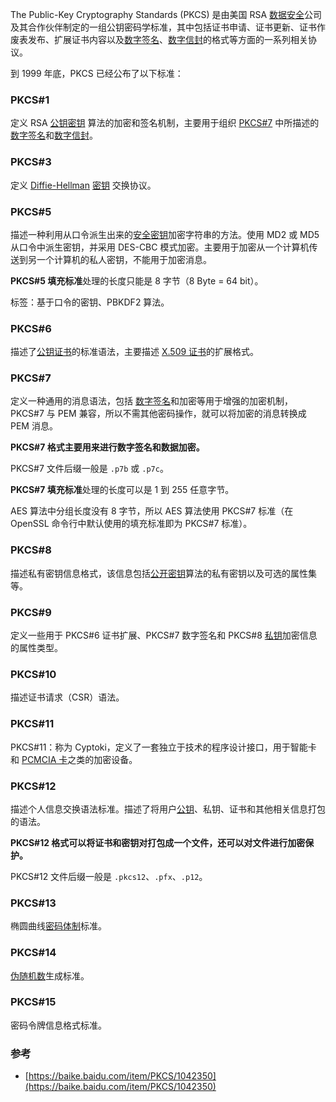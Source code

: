 The Public-Key Cryptography Standards (PKCS) 是由美国 RSA [数据安全](https://baike.baidu.com/item/%E6%95%B0%E6%8D%AE%E5%AE%89%E5%85%A8/3204964)公司及其合作伙伴制定的一组公钥密码学标准，其中包括证书申请、证书更新、证书作废表发布、扩展证书内容以及[数字签名](https://baike.baidu.com/item/%E6%95%B0%E5%AD%97%E7%AD%BE%E5%90%8D/212550)、[数字信封](https://baike.baidu.com/item/%E6%95%B0%E5%AD%97%E4%BF%A1%E5%B0%81/425647)的格式等方面的一系列相关协议。


到 1999 年底，PKCS 已经公布了以下标准：

### PKCS#1

定义 RSA [公钥密钥](https://baike.baidu.com/item/%E5%85%AC%E5%BC%80%E5%AF%86%E9%92%A5) 算法的加密和签名机制，主要用于组织 [PKCS#7](https://baike.baidu.com/item/PKCS%237) 中所描述的 [数字签名](https://baike.baidu.com/item/%E6%95%B0%E5%AD%97%E7%AD%BE%E5%90%8D)和[数字信封](https://baike.baidu.com/item/%E6%95%B0%E5%AD%97%E4%BF%A1%E5%B0%81)。

### PKCS#3

定义 [Diffie-Hellman](https://baike.baidu.com/item/Diffie-Hellman/9827194) [密钥](https://baike.baidu.com/item/%E5%AF%86%E9%92%A5) 交换协议。

### PKCS#5

描述一种利用从口令派生出来的[安全密钥](https://baike.baidu.com/item/%E5%AE%89%E5%85%A8%E5%AF%86%E9%92%A5)加密字符串的方法。使用 MD2 或 MD5 从口令中派生密钥，并采用 DES-CBC 模式加密。主要用于加密从一个计算机传送到另一个计算机的私人密钥，不能用于加密消息。

**PKCS#5 填充标准**处理的长度只能是 8 字节（8 Byte = 64 bit）。

标签：基于口令的密钥、PBKDF2 算法。

### PKCS#6

描述了[公钥证书](https://baike.baidu.com/item/%E5%85%AC%E9%92%A5%E8%AF%81%E4%B9%A6)的标准语法，主要描述 [X.509 证书](https://baike.baidu.com/item/X.509%E8%AF%81%E4%B9%A6/3238809)的扩展格式。

### PKCS#7

定义一种通用的消息语法，包括 [数字签名](https://baike.baidu.com/item/%E6%95%B0%E5%AD%97%E7%AD%BE%E5%90%8D/212550)和加密等用于增强的加密机制，PKCS#7 与 PEM 兼容，所以不需其他密码操作，就可以将加密的消息转换成 PEM 消息。

**PKCS#7 格式主要用来进行数字签名和数据加密。**

PKCS#7 文件后缀一般是 `.p7b` 或 `.p7c`。

**PKCS#7 填充标准**处理的长度可以是 1 到 255 任意字节。

AES 算法中分组长度没有 8 字节，所以 AES 算法使用 PKCS#7 标准（在 OpenSSL 命令行中默认使用的填充标准即为 PKCS#7 标准）。

### PKCS#8

描述私有密钥信息格式，该信息包括[公开密钥](https://baike.baidu.com/item/%E5%85%AC%E5%BC%80%E5%AF%86%E9%92%A5)算法的私有密钥以及可选的属性集等。

### PKCS#9

定义一些用于 PKCS#6 证书扩展、PKCS#7 数字签名和 PKCS#8 [私钥](https://baike.baidu.com/item/%E7%A7%81%E9%92%A5)加密信息的属性类型。

### PKCS#10

描述证书请求（CSR）语法。

### PKCS#11

PKCS#11：称为 Cyptoki，定义了一套独立于技术的程序设计接口，用于智能卡和 [PCMCIA 卡](https://baike.baidu.com/item/PCMCIA%E5%8D%A1/10405824)之类的加密设备。

### PKCS#12

描述个人信息交换语法标准。描述了将用户[公钥](https://baike.baidu.com/item/%E5%85%AC%E9%92%A5)、私钥、证书和其他相关信息打包的语法。

**PKCS#12 格式可以将证书和密钥对打包成一个文件，还可以对文件进行加密保护。**

PKCS#12 文件后缀一般是 `.pkcs12`、`.pfx`、`.p12`。

### PKCS#13

椭圆曲线[密码体制](https://baike.baidu.com/item/%E5%AF%86%E7%A0%81%E4%BD%93%E5%88%B6)标准。

### PKCS#14

[伪随机数](https://baike.baidu.com/item/%E4%BC%AA%E9%9A%8F%E6%9C%BA%E6%95%B0)生成标准。

### PKCS#15

密码令牌信息格式标准。

### 参考

* [https://baike.baidu.com/item/PKCS/1042350](https://baike.baidu.com/item/PKCS/1042350)


